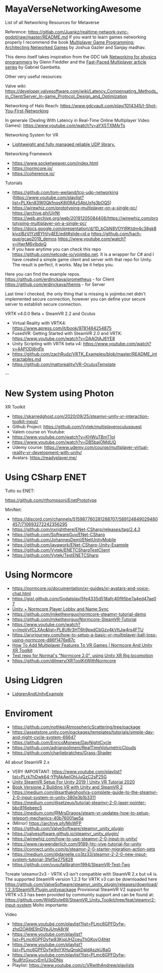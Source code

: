 # MayaVerseNetworkingAwesome
List of all Networking Resources for Metaverse

Reference: https://gitlab.com/Juankz/realtime-network-sync-godot/raw/master/README.md
If you want to learn games networking properly I recommend the book [Multiplayer Game Programming: Architecting Networked Games](https://www.amazon.com/Multiplayer-Game-Programming-Architecting-Networked/dp/0134034309) by Joshua Gazler and Sanjay madhav.

This demo itself takes inspiration from the GDC talk [Networking for physics programmers](https://www.youtube.com/watch?v=Z9X4lysFr64) by Glenn Fieddler and the [Fast-Paced Multiplayer article series](https://www.gabrielgambetta.com/client-server-game-architecture.html) by Gabriel Gambetta.

Other very useful resources:
 
Valve wiki: https://developer.valvesoftware.com/wiki/Latency_Compensating_Methods_in_Client/Server_In-game_Protocol_Design_and_Optimization

Networking of Halo Reach: https://www.gdcvault.com/play/1014345/I-Shot-You-First-Networking

In generale (Dealing With Latency in Real-Time Online Multiplayer Video Games): https://www.youtube.com/watch?v=aYX5TXMArTs

Networking System for VR

- [Lightweight and fully managed reliable UDP library.](https://github.com/MidLevel/Ruffles)

Networking Framework

- https://www.socketweaver.com/index.html
- https://normcore.io/
- https://coherence.io/

Tutorials

- https://github.com/tom-weiland/tcp-udp-networking (https://www.youtube.com/playlist?list=PLXkn83W0QkfnqsK8I0RAz5AbUxfg3bOQ5)
- https://wirewhiz.com/prototyping-multiplayer-on-a-single-pc/ https://archive.ph/UjrNt https://web.archive.org/web/20191205084408/https://wirewhiz.com/prototyping-multiplayer-on-a-single-pc/
- https://docs.google.com/presentation/d/1D_bCbN8VOYtRKtdm4c38gk8kiyziBzVIYztBYhVy4EE/edit#slide=id.p
  https://github.com/hach-que/gcap2019_demos
  https://www.youtube.com/watch?v=HwrM6vlbdxQ
- If you have anytime you can check this repo https://github.com/netcode-io/yojimbo.net.
It is a wrapper for C# and I have created a simple game client and server with that repo for Unity. The result is perfect, it works. May be it helps you.

Here you can find the example repos.
https://github.com/erdinckaya/prometheus - for Client
https://github.com/erdinckaya/themis - for Server

Last time I checked, the only thing that is missing is yojimbo.net didn't implemented secure connection, however you can define your secure server to establish secure connection.

VRTK v4.0.0 Beta + SteamVR 2.2 and Oculus 

- Virtual Reality with VRTK4: https://www.apress.com/it/book/9781484254875
- FusedVR: Getting Started with SteamVR 2.0 and VRTK: https://www.youtube.com/watch?v=DAAOtAJ6YE8
- Unity Scripting with VRTK beta v4: https://www.youtube.com/watch?v=4APODj6rd1s
- https://github.com/zachRudz/VRTK_Examples/blob/master/README_interactables.md
- https://github.com/mattxreality/VR-OculusTemplate

--

# New System using Photon

XR Toolkit

- https://skarredghost.com/2020/09/25/steamvr-unity-xr-interaction-toolkit-input/
- Github Project: https://github.com/Vytek/multiplayeroculusquest
- Valem course on Youtube: 
 - https://www.youtube.com/watch?v=KHWuTBmT1oI
 - https://www.youtube.com/watch?v=DB5bajOMdUQ
- Udemy course: https://www.udemy.com/course/multiplayer-virtual-reality-vr-development-with-unity/
- Avatars: https://readyplayer.me/

# Using CSharp ENET

Tutto su ENET:

https://github.com/rthompsonj/EnetPrototype

MiniNet:

- https://discord.com/channels/515987760281288707/589124849029480457/710693272242356295
- https://github.com/nxrighthere/ENet-CSharp/releases/tag/2.4.3
- https://github.com/SoftwareGuy/ENet-CSharp
- https://github.com/JohannesDeml/ENetUnityMobile
- https://github.com/javawork/ENet-CSharp-Unity-Example
- https://github.com/Vytek/ENETCSharpTestClient
- https://github.com/Vytek/TestENETCSharp

# Using Normcore

- https://normcore.io/documentation/xr-guides/xr-avatars-and-voice-chat.html
- https://gist.github.com/Godatplay/5fe4335d518afc40f95be7a4ed47ae07
- [Unity + Normcore Player Lobby and Name Sync](https://www.youtube.com/watch?v=J78uxCPO4rs)
- https://github.com/mikethevrguy/normcore-steamvr-tutorial-demo
- https://github.com/mikethevrguy/Normcore-SteamVR-Tutorial
- https://www.youtube.com/watch?v=ImoVyfCLXAc&list=PL8U6r3HT6h9pxdCbGzy4kVttJw4rs4FTU
- https://arvrjourney.com/how-to-setup-a-basic-vr-multiplayer-ball-toss-using-normcore-d86f1476e87c
- [How To Add Multiplayer Features To VR Games | Normcore And Unity XR Toolkit](https://www.youtube.com/watch?v=T9UNM88YICc)
- [Test repo for Normal's "Normcore 2.0", using Unity XR Rig locomotion](https://github.com/tedbarnett/NormcoreXR)
- https://github.com/dilmerv/XRToolKitWithNormcore

# Using Lidgren

- [LidgrenAndUnityExample](https://github.com/joeythelantern/LidgrenAndUnityExample)

# Enviroment

- https://github.com/nothke/AtmosphericScattering/tree/package
- https://assetstore.unity.com/packages/templates/tutorials/simple-day-and-night-cycle-system-66647
- https://github.com/EnricoMonese/DayNightCycle
- https://github.com/adrianpolimeni/RealTimeVolumetricClouds
- https://github.com/charliebratches/Grass-Shader

All about SteamVR 2.x

- VERY IMPORTANT: https://www.youtube.com/playlist?list=PLrk7hDwk64-YPtAkAwIOhlJuQzC2sP25G
- [Unity SteamVR Setup For Unity 2019 | Unity VR Tutorial 2020](https://www.youtube.com/watch?v=7WL19SiZ98g)
- [Book Versione 2 Building VR with Unity and SteamVR 2](https://github.com/psychicparrot/BuildingVRWithUnityAndSteamVR)
- https://medium.com/@sarthakghosh/a-complete-guide-to-the-steamvr-2-0-input-system-in-unity-380e3b1b3311
- https://medium.com/@setzeus/tutorial-steamvr-2-0-laser-pointer-bbc816ebeec5
- https://medium.com/@MrsDragos/steam-vr-updates-how-to-setup-teleport-mechanics-40b76001ae5a
- (Mirror) https://archive.ph/MxWFP
- https://github.com/ValveSoftware/steamvr_unity_plugin
- https://valvesoftware.github.io/steamvr_unity_plugin/ 
- https://wirewhiz.com/how-to-use-steamvr-2-0-input-in-unity/ 
- https://www.raywenderlich.com/9189-htc-vive-tutorial-for-unity
- https://connect.unity.com/p/steamvr-2-0-starter-migration-action-sets 
- https://medium.com/@danielle.co3tz33/steamvr-2-2-0-new-input-system-tutorial-3fef5e275828
- https://github.com/yusufalibrahim1994/SteamVR-Test-Two

?create \steamvr2v3 - VRTK v3 isn't compatible with SteamVR 2.x but v4 is. The supported SteamVR version 1.2.3 for VRTK v3 can be downloaded here https://github.com/ValveSoftware/steamvr_unity_plugin/releases/download/1.2.3/SteamVR.Plugin.unitypackage Provisional SteamVR V2 support for VRTK v3.3 has been provided by community support and can be found at: https://github.com/WildStyle69/SteamVR_Unity_Toolkit/tree/feat/steamvr2-input-system
Molto importante:


Video
* https://www.youtube.com/playlist?list=PLmc6GPFDyfw-zhd2OA6tE9nDYeJUmA8rW
* https://www.youtube.com/playlist?list=PLmc6GPFDyfw83KiqUHZceuThGKoyO4hkt
* https://www.youtube.com/playlist?list=PLmc6GPFDyfw9oYXHuQnskDaldAszkU8aG
* https://www.youtube.com/playlist?list=PLmc6GPFDyfw-fku8fzGxucvEm1J3oDNix
* Playlist: https://www.youtube.com/c/VRwithAndrew/playlists
